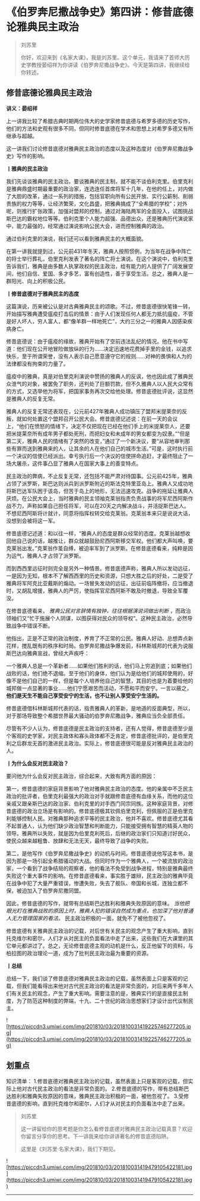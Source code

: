 # 《伯罗奔尼撒战争史》第四讲：修昔底德论雅典民主政治

> 刘苏里
> 
> 你好，欢迎来到《名家大课》，我是刘苏里。这个单元，我请来了首师大历史学教授晏绍祥为你讲读《伯罗奔尼撒战争史》。今天是第四讲，我继续给你转述。

## 修昔底德论雅典民主政治

 **讲义：晏绍祥**

上一讲我比较了希腊古典时期两位伟大的史学家修昔底德与希罗多德的历史写作，他们的方法和史观有很多不同，但同时修昔底德在学术和思想上对希罗多德又有所继承与超越。

这一讲我们讨论修昔底德对雅典民主政治的态度以及这种态度对《伯罗奔尼撒战争史》写作的影响。

 **丨雅典的民主政治**

我们先谈谈雅典的民主政治。要谈雅典的民主制，就不能不谈伯利克里。伯里克利是雅典鼎盛时期最重要的政治家，连选连任首席将军十几年，在他的任上，对内做了大胆的改革，通过一系列的措施，包括官职向所有公民开放、实行公薪制、削弱贵族的权力等等，让经济繁荣，文化昌盛，把雅典搞成了“全希腊的学校”；对外呢，则推行扩张政策，加强对盟邦的控制，通过对海陆两军的全面投入，试图挑战斯巴达的霸权地位等等。伯利克里个人能力超强、品德出众，还是雅典历代演说家中，能力最强的，经常通过演说影响公民大会，进而控制雅典的政治。

通过伯利克里的演说，我们还可以看到雅典民主的大概面貌。

在第一讲我就提到过，公元前431年冬天，雅典人按照惯例，为当年在战争中阵亡的将士举行葬礼，伯里克利发表了著名的阵亡将士演说。在这个演说中，伯利克里告诉我们，雅典是由多数人执掌政权的民主政治，给有能力的人提供了广阔发展空间，他们自信、爱国、多才多艺，富有创造性，善于享受生活。总之，雅典人是一群阳光、向上的积极公民。

 **丨修昔底德对于雅典民主的态度**

这篇演说，历来被公认是对古典雅典民主的颂歌。不过，修昔底德很快笔锋一转，开始描写雅典遭受瘟疫打击后的情景：由于人们发现任何人都无力抵抗瘟疫，不管是好人坏人，穷人富人，都“像羊群一样地死亡”，大约三分之一的雅典人因感染疾病身亡。

修昔底德说：由于瘟疫的缘故，雅典开始有了空前违法乱纪的情况。他在书中写道：他们现在公开地冒险做放纵的行为……决定迅速地花费掉手里的金钱，以追求快乐，至于所谓荣誉，没有人表示自己愿意遵守它的规则……对神的畏惧和人为的法律都没有拘束的力量了。

瘟疫中的雅典，真是对伯里克利演说中赞扬的雅典人的反讽，他也因此成了雅典民众泄气的对象，被罢免了职务，还判处了巨额罚款，但不久雅典人以人民大众常有的方式，又选举他为将军，把国家事务再次交给他处理。修昔底德批评说，这显然是雅典人的反复无常。

雅典人的反复无常还表现在，公元前427年雅典人成功镇压了盟邦米提莱奈的反叛，就如何处置这个盟邦召开公民大会。修昔底德记述说：在前一天的会议上，“他们在愤怒的情绪下，决定不仅把现在已经在他们手上的米提莱奈人，还要把米提莱奈所有成年男子都处死刑，而把妇女和未成年的男女都变为奴隶。”“但是第二天，雅典人民的情绪有了突然的改变，”通过了一个新决议，要“从容地审判那些有罪而送到雅典来的人，让其余的人在他们自己的城市生活。”可是，这时执行前一个决议的信使已经派出。幸亏执行后一个决议的信使拼命追赶，才最终阻止了一场大屠杀，这件事凸显了雅典人在国家大事上的善变特点。

民主政治的弊病，不止反复无常，还包括不能严肃对待国事。公元前425年，雅典占领了派罗斯，斯巴达则派兵到派罗斯附近的斯法克特里亚岛上。雅典人又成功地将斯巴达军队困于该岛，但苦于岛上的地形，无法迅速攻克。战争的拖延让雅典人厌烦。在公民大会上，当时雅典的民主领袖克莱翁指责负责战事的将军尼西阿斯作战不力，声称如果自己担任将军，可以在20天之内解决战斗，并活捉斯巴达人。不想尼西阿斯将计就计，同意将指挥权转交给克莱翁。克莱翁本来只是说说大话，没想到会被将这一军。

修昔底德记述道：和以往一样，“雅典人的态度是群众经常的态度。克莱翁越想收回他自己说的话，越推让，群众就越鼓励尼西阿斯移交军权。他们都大声叫唤，要克莱翁出发。”克莱翁作茧自缚，被迫率军到了派罗斯。在修昔底德看来，纯粹是因为运气，雅典人才占领了派罗斯。

而到西西里远征时则完全是另外一种情景。修昔底德声称，雅典人所以发动远征，一是因为无知，根本不了解西西里的历史和资源，只想大胜之后的好处，二是受了雅典将军阿克比亚戴斯的煽动。一场冒失发动的远征，出征前临阵撤将，应当撤退时，又胡乱增援，雅典人的严厉，使指挥官尼西阿斯不敢及时撤退，导致全军覆没。

在修昔底德看来， *雅典公民对言辞情有独钟，往往根据演说词做出判断* ，而政治领袖们又“忙于施展个人阴谋，以图获得对民众的领导权”。这种民主政治，必然导致战争中错误不断。

他指出，正是不正常的政治制度，养育了不正常的公民。雅典人好动、总想弄点新花样，搅乱既有的秩序和时局。伯罗奔尼撒战争爆发前，科林斯城邦的代表为说服斯巴达向雅典宣战，曾经大声疾呼：

一个雅典人总是一个革新者……如果他们胜利的话，他们马上穷追到底；如果他们战败的话，他们绝不退缩。至于他们的身体，他们认为是给他们的城邦使用的，好像不是他们自己的一样，但是每个人培养他自己的智慧，其目的也是为着要给他的城邦做一点显著的事业……他们宁愿艰苦而活动，不愿和平而安宁。一言以蔽之， **他们是天生不能自己享受安宁的生活，也不让别人享受安宁生活的。**

修昔底德借科林斯城邦代表的话，指责雅典人的革新，是地道的反面典型，所以，对于那场导致整个希腊世界最大骚动的伯罗奔尼撒战争，雅典应当负全部责任。

尽管有不少人认为，修昔底德是民主政治的支持者，还有人觉得，修昔底德至少是个客观的史学家，对民主政体和寡头政体都不乏肯定，修昔底德批评的，是伯里克利之后群龙无首的激进民主政治。实际上，修昔底德很可能是反对雅典民主政治的人。

 **丨为什么会反对民主政治？**

要问他为什么会反对民主政治，综合起来，大致有两方面的原因：

第一，修昔底德的家庭背景影响了他对雅典民主政治的态度。他的亲属中不乏民主政治的批评者，伯里克利最强大的政治对手就跟修昔底德有血缘关系，而他的这位亲戚又跟亲斯巴达的政治家、伯利克里的对手西门同宗同族。这种家庭背景，对修昔底德的政治立场是有影响的。修昔底德极其钦佩伯里克利，但佩服的正是伯里克利能够控制人民。对雅典那种追求平等的民主政治，他并不喜欢。修昔底德尤其看不起普通人，认为他们缺少政治智慧和判断能力，只能接受拥有智慧的精英人物的领导。雅典所以失败，就是因为伯里克利死后，后继的政治家们只知道讨好民众，使民众越来越粗鲁、放肆和无法无天，最终导致了战争的失败。

第二，是他写作《伯罗奔尼撒战争史》的动机与时间。修昔底德说他写这本书，是因为那是一场引起全希腊骚动的大战。但同时作为一个雅典人，一个被流放的政治家，一个看到了战争结局的观察者，他的看法不免受到战争进程，特别是雅典最终失败这个重大事件的影响。在修昔底德看来，事实胜于雄辩，民主政治的雅典毕竟在战争中犯了大量严重错误，惨遭失败，失去了舰队、帝国和长城，连独立都不保，被迫加入了伯罗奔尼撒同盟。

因此，修昔底德的写作，就带有总结斯巴达胜利和雅典失败原因的意味。 *当他把眼光盯在雅典战败的原因上时，雅典人犯的错误自然成为重点，也加深了他对普通人无力管理国家的看法。* 民主政治积极的一面，就免不了被他忽视了。

修昔底德有关雅典民主政治的记载，对后世有关民主的观念产生了重大影响，直到托克维尔和密尔，人们才从对民主的负面看法中走了出来，这些我们在大课里的其它单元都讲过了。总之，无论修昔底德主观的动机是什么，反正他留下的资料，与柏拉图的政治理论一道，成为了批判民主政治最为重要的资源。

 **丨总结**

总结一下，我们谈了修昔底德对雅典民主政治的记载，虽然表面上只是客观的记载，但我们能看得出来他对古代民主政治的看法是非常负面的，对后来两千多年人们有关民主的观念，产生了重大影响。需要注意的是，雅典实行的是直接民主制度，为了防范这种制度的弊端，十九、二十世纪的政治思想家们才设计出代议制民主。

![https://piccdn3.umiwi.com/img/201810/03/201810031419225746277205.jpg](https://piccdn3.umiwi.com/img/201810/03/201810031419225746277205.jpg)

## 划重点

知识清单：
1.修昔底德对雅典民主政治的记载，虽然表面上只是客观的记载，但实际上他对古代民主政治的看法是非常负面的。
2.修昔底德的写作，带有总结斯巴达胜利和雅典失败原因的意味，雅典民主政治积极的一面，被他忽视了。
3.受修昔底德的影响，直到托克维尔和密尔，人们才从对民主的负面看法中走了出来。

> 刘苏里
> 
> 这一讲留给你的思考题是你怎么看修昔底德对雅典民主政治记载真意？欢迎你留言分享你的思考。下一讲我来给你讲讲著名的修昔底德陷阱。
> 
> 这里是《刘苏里·名家大课》，我们下期见。

![https://piccdn3.umiwi.com/img/201810/03/201810031419479105422181.jpg](https://piccdn3.umiwi.com/img/201810/03/201810031419479105422181.jpg)

---
